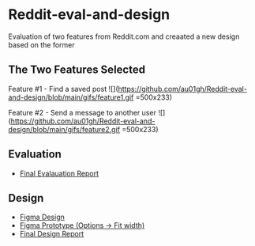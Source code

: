 # Reddit-eval-and-design

Evaluation of two features from Reddit.com and creaated a new design based on the former

## The Two Features Selected
Feature #1 - Find a saved post
![](https://github.com/au01gh/Reddit-eval-and-design/blob/main/gifs/feature1.gif =500x233)


Feature #2 - Send a message to another user
![](https://github.com/au01gh/Reddit-eval-and-design/blob/main/gifs/feature2.gif =500x233)

## Evaluation
* [Final Evalauation Report](https://docs.google.com/document/d/e/2PACX-1vQeARYXluOqtFW0FNgantSuajtWZdVTxtCad1NFHbI9RWWx2T_lYramY4P4ynjFZw/pub)

## Design

* [Figma Design](https://www.figma.com/file/7V3vvwe0uaUQjoAIhaMbWk/Reddit-Final-Prototype?node-id=0%3A1)
* [Figma Prototype (Options -> Fit width)](https://www.figma.com/file/7V3vvwe0uaUQjoAIhaMbWk/Reddit-Final-Prototype?node-id=0%3A1)
* [Final Design Report](https://docs.google.com/document/d/e/2PACX-1vQR092mHeachzQiF9orI8Iya1Ibt9P4KHK1nPmuSG3A3qy3hoqeAop7OF-YxrRRNQ/pub)
